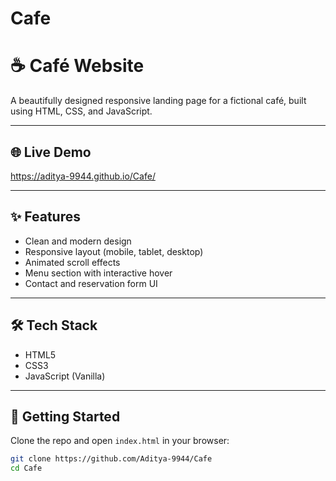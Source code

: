 # Cafe
# ☕ Café Website

A beautifully designed responsive landing page for a fictional café, built using HTML, CSS, and JavaScript.

---

## 🌐 Live Demo
https://aditya-9944.github.io/Cafe/

---

## ✨ Features

- Clean and modern design
- Responsive layout (mobile, tablet, desktop)
- Animated scroll effects
- Menu section with interactive hover
- Contact and reservation form UI

---

## 🛠️ Tech Stack

- HTML5
- CSS3
- JavaScript (Vanilla)

---

## 🚀 Getting Started

Clone the repo and open `index.html` in your browser:

```bash
git clone https://github.com/Aditya-9944/Cafe
cd Cafe

